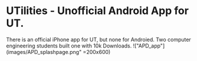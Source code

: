 # UTilities - Unofficial Android App for UT.  
There is an official iPhone app for UT, but none for Androied.  Two computer engineering students built one with 10k Downloads.
!["APD_app"](images/APD_splashpage.png" =200x600)
